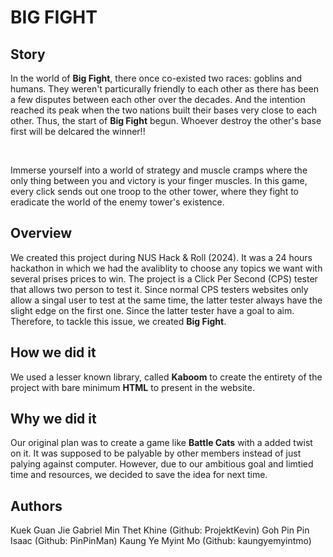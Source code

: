 # BIG FIGHT
## Story
In the world of **Big Fight**, there once co-existed two races: goblins and humans. They weren't particurally friendly to each other as there has been a few disputes between each other over the decades. And the intention reached its peak when the two nations built their bases very close to each other. Thus, the start of **Big Fight** begun. Whoever destroy the other's base first will be delcared the winner!!

<br>

Immerse yourself into a world of strategy and muscle cramps where the only thing between you and victory is your finger muscles. In this game, every click sends out one troop to the other tower, where they fight to eradicate the world of the enemy tower's existence. 

## Overview
We created this project during NUS Hack & Roll (2024). It was a 24 hours hackathon in which we had the avaliblity to choose any topics we want with several prises prices to win. The project is a Click Per Second (CPS) tester that allows two person to test it. Since normal CPS testers websites only allow a singal user to test at the same time, the latter tester always have the slight edge on the first one. Since the latter tester have a goal to aim. Therefore, to tackle this issue, we created **Big Fight**.

## How we did it
We used a lesser known library, called **Kaboom** to create the entirety of the project with bare minimum **HTML** to present in the website.

## Why we did it
Our original plan was to create a game like **Battle Cats** with a added twist on it. It was supposed to be palyable by other members instead of just palying against computer. However, due to our ambitious goal and limtied time and resources, we decided to save the idea for next time.

## Authors
Kuek Guan Jie Gabriel
Min Thet Khine (Github: ProjektKevin)
Goh Pin Pin Isaac (Github: PinPinMan)
Kaung Ye Myint Mo (Github: kaungyemyintmo)
